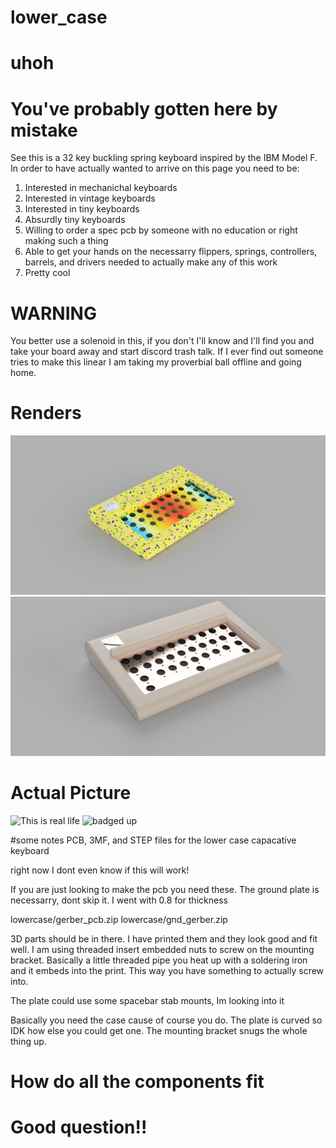 # lower_case

# uhoh
# You've probably gotten here by mistake
See this is a 32 key buckling spring keyboard inspired by the IBM Model F.
In order to have actually wanted to arrive on this page you need to be:
1) Interested in mechanichal keyboards
2) Interested in vintage keyboards
3) Interested in tiny keyboards
4) Absurdly tiny keyboards
5) Willing to order a spec pcb by someone with no education or right making such a thing
6) Able to get your hands on the necessarry flippers, springs, controllers, barrels, and drivers needed to actually make any of this work
7) Pretty cool

# WARNING

You better use a solenoid in this, if you don't I'll know and I'll find you and take your board away and start discord trash talk. If I ever find out someone tries to make this linear I am taking my proverbial ball offline and going home.

# Renders
![Sique](https://raw.githubusercontent.com/ImYourHuckleberry/lower_case/main/vipers%20baby.png)
![Classy](https://github.com/ImYourHuckleberry/lower_case/blob/main/normal%20if%20thats%20your%20thing.png)


# Actual Picture
![This is real life](https://media.discordapp.net/attachments/529309006494171137/1010228461115297953/20220819_114513.jpg)
![badged up](https://media.discordapp.net/attachments/645115576586338314/1011082594701549598/20220821_195328.jpg)

#some notes
PCB, 3MF, and STEP files for the lower case capacative keyboard

right now I dont even know if this will work!

If you are just looking to make the pcb you need these. The ground plate is necessarry, dont skip it. I went with 0.8 for thickness

lowercase/gerber_pcb.zip
lowercase/gnd_gerber.zip

3D parts should be in there. I have printed them and they look good and fit well. I am using threaded insert embedded nuts to screw on the mounting bracket. 
Basically a little threaded pipe you heat up with a soldering iron and it embeds into the print. This way you have something to actually screw into.

The plate could use some spacebar stab mounts, Im looking into it

Basically you need the case cause of course you do. The plate is curved so IDK how else you could get one. The mounting bracket snugs the whole thing up.

# How do all the components fit
# Good question!!

